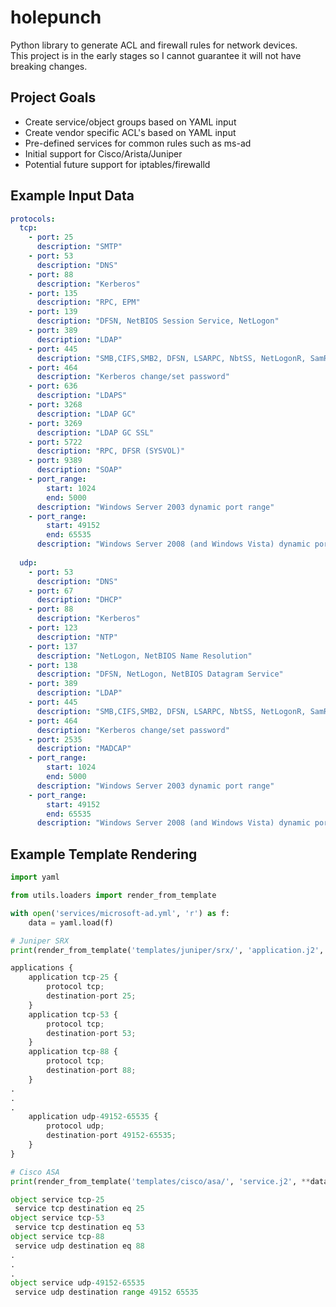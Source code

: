 # holepunch
Python library to generate ACL and firewall rules for network devices.  
This project is in the early stages so I cannot guarantee it will not have breaking changes.

## Project Goals
- Create service/object groups based on YAML input
- Create vendor specific ACL's based on YAML input
- Pre-defined services for common rules such as ms-ad 
- Initial support for Cisco/Arista/Juniper
- Potential future support for iptables/firewalld

## Example Input Data

```yaml
protocols:
  tcp:
    - port: 25 
      description: "SMTP"
    - port: 53 
      description: "DNS"
    - port: 88
      description: "Kerberos"
    - port: 135
      description: "RPC, EPM"
    - port: 139
      description: "DFSN, NetBIOS Session Service, NetLogon"
    - port: 389
      description: "LDAP"
    - port: 445
      description: "SMB,CIFS,SMB2, DFSN, LSARPC, NbtSS, NetLogonR, SamR, SrvSvc"
    - port: 464
      description: "Kerberos change/set password"
    - port: 636
      description: "LDAPS"
    - port: 3268
      description: "LDAP GC"
    - port: 3269
      description: "LDAP GC SSL"
    - port: 5722
      description: "RPC, DFSR (SYSVOL)"
    - port: 9389
      description: "SOAP"
    - port_range: 
        start: 1024
        end: 5000
      description: "Windows Server 2003 dynamic port range"
    - port_range: 
        start: 49152
        end: 65535
      description: "Windows Server 2008 (and Windows Vista) dynamic port range"
  
  udp:
    - port: 53 
      description: "DNS"
    - port: 67 
      description: "DHCP"
    - port: 88 
      description: "Kerberos"
    - port: 123 
      description: "NTP"
    - port: 137 
      description: "NetLogon, NetBIOS Name Resolution"
    - port: 138 
      description: "DFSN, NetLogon, NetBIOS Datagram Service"
    - port: 389 
      description: "LDAP"
    - port: 445 
      description: "SMB,CIFS,SMB2, DFSN, LSARPC, NbtSS, NetLogonR, SamR, SrvSvc"
    - port: 464 
      description: "Kerberos change/set password"
    - port: 2535 
      description: "MADCAP"
    - port_range:
        start: 1024
        end: 5000
      description: "Windows Server 2003 dynamic port range"
    - port_range:
        start: 49152
        end: 65535
      description: "Windows Server 2008 (and Windows Vista) dynamic port range"
```

## Example Template Rendering

```python
import yaml

from utils.loaders import render_from_template

with open('services/microsoft-ad.yml', 'r') as f:                        
    data = yaml.load(f)

# Juniper SRX
print(render_from_template('templates/juniper/srx/', 'application.j2', **data))

applications {
    application tcp-25 {
        protocol tcp;
        destination-port 25;
    }
    application tcp-53 {
        protocol tcp;
        destination-port 53;
    }
    application tcp-88 {
        protocol tcp;
        destination-port 88;
    }
.
.
.
    application udp-49152-65535 {
        protocol udp;
        destination-port 49152-65535;
    }
}

# Cisco ASA
print(render_from_template('templates/cisco/asa/', 'service.j2', **data))

object service tcp-25
 service tcp destination eq 25
object service tcp-53
 service tcp destination eq 53
object service tcp-88
 service udp destination eq 88
.
.
.
object service udp-49152-65535
 service udp destination range 49152 65535
```

